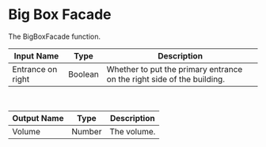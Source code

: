 
            
# Big Box Facade

The BigBoxFacade function.

|Input Name|Type|Description|
|---|---|---|
|Entrance on right|Boolean|Whether to put the primary entrance on the right side of the building.|


<br>

|Output Name|Type|Description|
|---|---|---|
|Volume|Number|The volume.|

